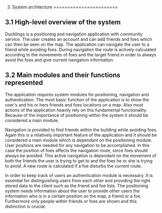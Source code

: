 3. System architecture
=======================

## 3.1 High-level overview of the system  

Ducklings is a positioning and navigation application with community service. The user creates an account and can
add friends and foes which can then be seen on the map. The application can navigate the user to a friend while avoiding
foes. During navigation the route is actively calculated according to the movements of foes and the target friend in order to always avoid the foes and give current navigation information.

## 3.2 Main modules and their functions represented

The application requires system modules for positioning, navigation and authentication.
The most basic function of the application is to show the user's and his or hers friends and foes locations on a map.
Also most actions of the application heavily rely on this fundamental functionality. Because of the importance of 
positioning within the system it should be considered a main module.

Navigation is provided to find friends within the building while avoiding foes. Again this is a relatively important feature
of the application and it should be considered a main module which is dependant on the positioning module. User positions
are needed for any navigation to be accomplished. In this case the position of foes affects the navigation route, since foes
should always be avoided. This active navigation is dependant on the movement of both the friends the user is trying to get
to and the foes he or she is trying to avoid. A new route is calculated if a foe disturbs the current route.

In order to keep track of users an authentication module is necessary. It is essential for distinguishing users from each 
other and providing the right stored data to the client such as the friend and foe lists. The positioning system needs 
information about the user to provide other users the information who is in a certain position on the map, a friend or a foe.
Furthermore only people within friends or foes are shown and this distinction is crucial.
